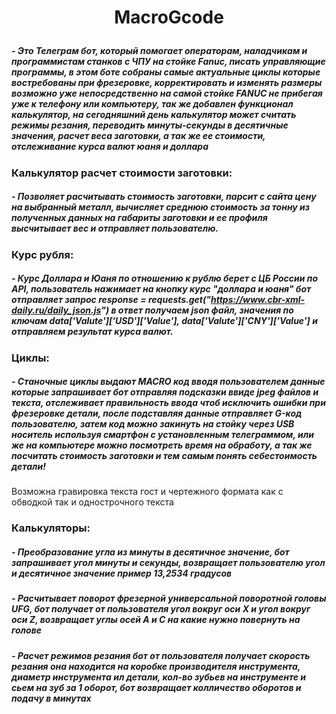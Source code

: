 #  <p align="center">MacroGcode</p>
##### - Это Телеграм бот, который помогает операторам, наладчикам и программистам станков с ЧПУ на стойке Fanuc, писать управляющие программы, в этом боте собраны самые актуальные циклы которые востребованы при фрезеровке, корректировать и изменять размеры возможно уже непосредственно на самой стойке FANUC не прибегая уже к телефону или компьютеру, так же добавлен функционал калькулятор, на сегодняшний день калькулятор может считать режимы резания, переводить минуты-секунды в десятичные значения, расчет веса заготовки, а так же ее стоимости, отслеживание курса валют юаня и доллара

### Калькулятор расчет стоимости заготовки:
##### - Позволяет расчитывать стоимость заготовки, парсит с сайта цену на выбранный металл, вычисляет среднюю стоимость за тонну из полученных данных на габариты заготовки и ее профиля высчитывает вес и отправляет пользователю. 

### Курс рубля: 
##### - Курс Доллара и Юаня по отношению к рублю берет с ЦБ России по API, пользователь нажимает на кнопку курс "доллара и юаня" бот отправляет запрос response = requests.get("https://www.cbr-xml-daily.ru/daily_json.js") в ответ получаем json файл,  значения по ключам data['Valute']['USD']['Value'], data['Valute']['CNY']['Value'] и отправляем результат курса валют.

### Циклы:
##### - Станочные циклы выдают MACRO код вводя пользователем данные которые запрашивает бот отправляя подсказки ввиде jpeg файлов и текста, отслеживает правильность ввода чтоб исключить ошибки при фрезеровке детали, после подставляя данные отправляет G-код пользователю, затем код можно закинуть на стойку через USB носитель используя смартфон с установленным телеграммом, или же на компьютере можно посмотреть время на обработу, а так же посчитать стоимость заготовки и тем самым понять себестоимость детали! 
  Возможна гравировка текста гост и чертежного формата как с обводкой так и однострочного текста

### Калькуляторы:
##### - Преобразование угла из минуты в десятичное значение, бот запрашивает угол минуты и секунды, возвращает пользователю угол и десятичное значение пример 13,2534 градусов
##### - Расчитывает поворот фрезерной универсальной поворотной головы UFG, бот получает от пользователя угол вокруг оси Х и угол вокруг оси Z, возвращает углы осей А и С на какие нужно повернуть на голове
##### - Расчет режимов резания бот от пользователя получает скорость резания она находится на коробке производителя инструмента, диаметр инструмента ил детали, кол-во зубьев на инструменте и сьем на зуб за 1 оборот, бот возвращает колличество оборотов и подачу в минутах
